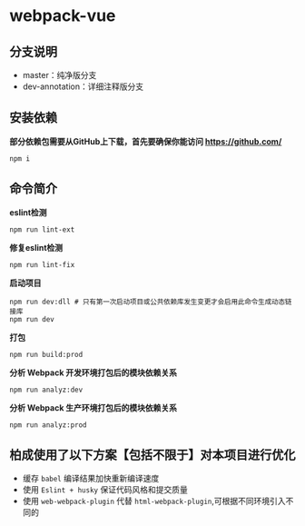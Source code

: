 
# webpack-vue

## 分支说明

- master：纯净版分支
- dev-annotation：详细注释版分支

## 安装依赖
**部分依赖包需要从GitHub上下载，首先要确保你能访问 https://github.com/**
```
npm i
```
## 命令简介

 **eslint检测** 
```
npm run lint-ext
```

 **修复eslint检测** 
```
npm run lint-fix
```

**启动项目** 
```shell
npm run dev:dll # 只有第一次启动项目或公共依赖库发生变更才会启用此命令生成动态链接库
npm run dev
```

 **打包** 
```
npm run build:prod
```

**分析 Webpack 开发环境打包后的模块依赖关系** 
```
npm run analyz:dev
```

**分析 Webpack 生产环境打包后的模块依赖关系** 
```
npm run analyz:prod
```
## 柏成使用了以下方案【包括不限于】对本项目进行优化

- 缓存 `babel` 编译结果加快重新编译速度
- 使用 `Eslint + husky` 保证代码风格和提交质量 
- 使用 `web-webpack-plugin` 代替 `html-webpack-plugin`,可根据不同环境引入不同的 <script> 和 <link>
- 使用 `image-webpack-loader` 对大图片进行压缩优化
- 使用 `url-loader` 对小体积字体图片base64直接引入项目，减少HTTP请求
- 使用 `webpack-parallel-uglify-plugin` 并行压缩js代码来提升压缩速度
- 使用 `DllPlugin + DllReferencePlugin` 接入动态链接库，提升构建速度
- 使用 `happypack` 对js、css、less文件多进程转换处理
- 使用 `cssnano` 智能合并压缩css代码
- 使用 `postcss-preset-env` 自动补齐各种浏览器私有的前缀，处理浏览器兼容问题
- 进行 `作用域提升 (Scope Hoisting)`，打包出来的代码文件更小、运行的更快
- 进行 `摇树优化 (Tree Shaking）`，将代码中永远不会走到的片段删除掉




